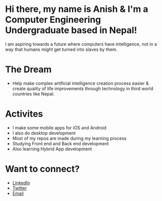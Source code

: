 # Hi there, my name is Anish & I'm a Computer Engineering Undergraduate based in Nepal!

I am aspiring towards a future where computers have intelligence, not in a way that humans might get turned into slaves by them.

# The Dream

- Help make complex artificial intelligence creation process easier & create quality of life improvements through technology in third world countries like Nepal.

# Activites

- I make some mobile apps for iOS and Android
- I also do desktop development
- Most of my repos are made during my learning process
- Studying Front end and Back end development
- Also learning Hybrid App development

# Want to connect?
- <a href="https://www.linkedin.com/in/anish-ansari-5959731a0/">LinkedIn</a>
- <a href="https://twitter.com/anish__ansari">Twitter</a>
- <a href="anishansari489@gmail.com">Email</a>
